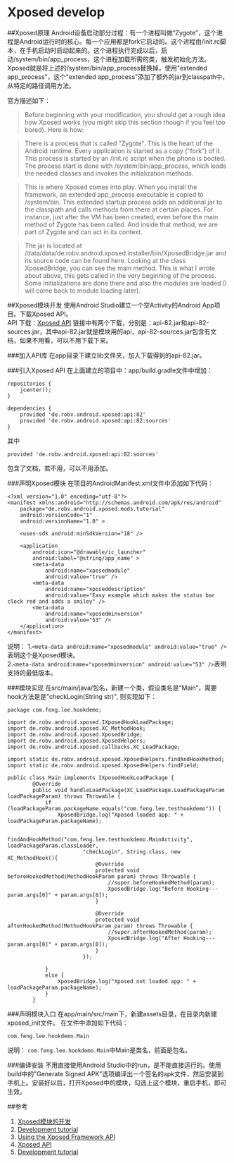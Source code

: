 # Xposed develop

##Xposed原理
Android设备启动部分过程：有一个进程叫做“Zygote”，这个进程是Android运行时的核心。每一个应用都是fork它启动的。这个进程由/init.rc脚本，在手机启动时启动起来的。这个进程执行完成以后，启动/system/bin/app_process，这个进程加载所需的类，触发初始化方法。  
Xposed就是将上述的/system/bin/app_process替换掉，使用"extended app_process"，这个"extended app_process"添加了额外的jar到classpath中，从特定的路径调用方法。

官方描述如下：
>Before beginning with your modification, you should get a rough idea how Xposed works (you might skip this section though if you feel too bored). Here is how:

>There is a process that is called "Zygote". This is the heart of the Android runtime. Every application is started as a copy ("fork") of it. This process is started by an /init.rc script when the phone is booted. The process start is done with /system/bin/app_process, which loads the needed classes and invokes the initialization methods.

> This is where Xposed comes into play. When you install the framework, an extended app_process executable is copied to /system/bin. This extended startup process adds an additional jar to the classpath and calls methods from there at certain places. For instance, just after the VM has been created, even before the main method of Zygote has been called. And inside that method, we are part of Zygote and can act in its context.

> The jar is located at /data/data/de.robv.android.xposed.installer/bin/XposedBridge.jar and its source code can be found here. Looking at the class XposedBridge, you can see the main method. This is what I wrote about above, this gets called in the very beginning of the process. Some initializations are done there and also the modules are loaded (I will come back to module loading later).


##Xposed模块开发
使用Android Studio建立一个空Activity的Android App项目。下载Xposed API。  
API 下载：[Xposed API](https://bintray.com/rovo89/de.robv.android.xposed/api)
链接中有两个下载，分别是：api-82.jar和api-82-sources.jar，其中api-82.jar就是模块用的api，api-82-sources.jar包含有文档，如果不用看，可以不用下载下来。

###加入API库
在app目录下建立lib文件夹，加入下载得到的api-82.jar。

###引入Xposed API
在上面建立的项目中：app/build.gradle文件中增加：

```
repositories {
    jcenter();
}

dependencies {
    provided 'de.robv.android.xposed:api:82'
    provided 'de.robv.android.xposed:api:82:sources'
}
```

其中 
```
provided 'de.robv.android.xposed:api:82:sources'
```
包含了文档，若不用，可以不用添加。

###声明Xposed模块
在项目的AndroidManifest.xml文件中添加如下代码： 
 
```
<?xml version="1.0" encoding="utf-8"?>
<manifest xmlns:android="http://schemas.android.com/apk/res/android"
    package="de.robv.android.xposed.mods.tutorial"
    android:versionCode="1"
    android:versionName="1.0" >

    <uses-sdk android:minSdkVersion="18" />

    <application
        android:icon="@drawable/ic_launcher"
        android:label="@string/app_name" >
        <meta-data
            android:name="xposedmodule"
            android:value="true" />
        <meta-data
            android:name="xposeddescription"
            android:value="Easy example which makes the status bar clock red and adds a smiley" />
        <meta-data
            android:name="xposedminversion"
            android:value="53" />
    </application>
</manifest>
```
说明：
1.`<meta-data android:name="xposedmodule" android:value="true" />`表明这个是Xposed模块。  
2.`<meta-data android:name="xposedminversion" android:value="53" />`表明支持的最低版本。

 
###模块实现
在src/main/java/包名，新建一个类，假设类名是“Main”，需要hook方法是是"checkLogin(String str)", 则实现如下：

```
package com.feng.lee.hookdemo;

import de.robv.android.xposed.IXposedHookLoadPackage;
import de.robv.android.xposed.XC_MethodHook;
import de.robv.android.xposed.XposedBridge;
import de.robv.android.xposed.XposedHelpers;
import de.robv.android.xposed.callbacks.XC_LoadPackage;

import static de.robv.android.xposed.XposedHelpers.findAndHookMethod;
import static de.robv.android.xposed.XposedHelpers.findField;

public class Main implements IXposedHookLoadPackage {
        @Override
        public void handleLoadPackage(XC_LoadPackage.LoadPackageParam loadPackageParam) throws Throwable {
            if (loadPackageParam.packageName.equals("com.feng.lee.testhookdemo")) {
                XposedBridge.log("Xposed loaded app: " + loadPackageParam.packageName);

                findAndHookMethod("com.feng.lee.testhookdemo.MainActivity", loadPackageParam.classLoader,
                        "checkLogin", String.class, new XC_MethodHook(){
                            @Override
                            protected void beforeHookedMethod(MethodHookParam param) throws Throwable {
                                //super.beforeHookedMethod(param);
                                XposedBridge.log("Before Hooking---param.args[0]" + param.args[0]);
                            }

                            @Override
                            protected void afterHookedMethod(MethodHookParam param) throws Throwable {
                                //super.afterHookedMethod(param);
                                XposedBridge.log("After Hooking---param.args[0]" + param.args[0]);
                            }
                        });

            }
            else {
                XposedBridge.log("Xposed not loaded app: " + loadPackageParam.packageName);
            }
        }
```

###声明模块入口
在app/main/src/main下，新建assets目录，在目录内新建xposed_init文件。
在文件中添加如下代码：

```
com.feng.lee.hookdemo.Main
```

说明：
`com.feng.lee.hookdemo.Main`中Main是类名，前面是包名。

###编译安装
不用直接使用Android Studio中的run，是不能直接运行的。使用build中的"Generate Signed APK"选项编译出一个签名的apk文件，然后安装到手机上。安装好以后，打开Xposed中的模块，勾选上这个模块，重启手机，即可生效。





##参考
1. [Xposed模块的开发](http://www.snowdream.tech/2016/09/02/android-develop-xposed-module/)
2. [Development tutorial](https://github.com/rovo89/XposedBridge/wiki/Development-tutorial)
3. [Using the Xposed Framework API](https://github.com/rovo89/XposedBridge/wiki/Using-the-Xposed-Framework-API)
4. [Xposed API](https://bintray.com/rovo89/de.robv.android.xposed/api)
5. [Development tutorial](https://github.com/rovo89/XposedBridge/wiki/Development-tutorial)
